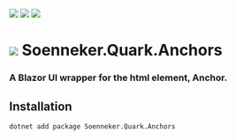 ﻿[![](https://img.shields.io/nuget/v/soenneker.quark.anchors.svg?style=for-the-badge)](https://www.nuget.org/packages/soenneker.quark.anchors/)
[![](https://img.shields.io/github/actions/workflow/status/soenneker/soenneker.quark.anchors/publish-package.yml?style=for-the-badge)](https://github.com/soenneker/soenneker.quark.anchors/actions/workflows/publish-package.yml)
[![](https://img.shields.io/nuget/dt/soenneker.quark.anchors.svg?style=for-the-badge)](https://www.nuget.org/packages/soenneker.quark.anchors/)

# ![](https://user-images.githubusercontent.com/4441470/224455560-91ed3ee7-f510-4041-a8d2-3fc093025112.png) Soenneker.Quark.Anchors
### A Blazor UI wrapper for the html element, Anchor.

## Installation

```
dotnet add package Soenneker.Quark.Anchors
```
